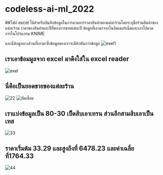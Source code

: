 # codeless-ai-ml_2022
##ไฟล์ excel ใช้สำหรับบันทึกข้อมูลในการคาดการราคาสินค้าของแต่ละร้านโดยระบุชื่อร้านสินค้าของแต่ละร้าน
ราคาของสินค้าและปีที่ของการขายแต่ละปี ข้อมูลที่เอามาจากในอินเตอร์เน็ตและเอาไปคาดการในโปรแกรม KNIME

และนี่ข้อมูลบางส่วนที่เอามาซึ่งข้อมูลของเราจะมีห้าพันกว่าข้อมูล
![exel1](https://user-images.githubusercontent.com/127780181/225209524-18e722b8-12f4-485e-88fe-f42c41689049.png)

## เราเอาข้อมมูลจาก excel มาดึงใส่ใน excel reader
![exel](https://user-images.githubusercontent.com/127780181/225209894-be117da4-4c08-4500-b2ca-d55373923680.png)

## นี่คือเป็นยอดขายของแต่ละร้าน
![22](https://user-images.githubusercontent.com/127780181/225213264-59f64eda-1840-4ef6-adae-21569420f86c.png)
![ตัดเชื่อม](https://user-images.githubusercontent.com/127780181/225213413-b6b2e63a-55bb-472c-b1dc-e9e9f33ce7dc.png)

## เราแบ่งข้อมูลเป็น 80-30 เป็ดสิบเอาเทรน ส่วนอีกสามสิบเอาเป็นเทส 
![33](https://user-images.githubusercontent.com/127780181/225213504-450b4277-72e5-4f8a-ade2-70b8b8d55f4b.png)

## ราคาเริ่มต้ม 33.29 และสูงถึงที่ 6478.23 และค่าเฉลี่ยที่1764.33
![44](https://user-images.githubusercontent.com/127780181/225213602-2ee74694-8334-45af-b263-1b02b057a5c0.png)
